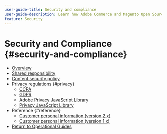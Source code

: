 ```yaml
---
user-guide-title: Security and compliance
user-guide-description: Learn how Adobe Commerce and Magento Open Source merchants are responsible for maintaining a secure environment and meeting the legal requirements and best practices for online merchants in their jurisdiction.
feature: Security
---
```


# Security and Compliance {#security-and-compliance}

- [Overview](overview.md)
- [Shared responsibility](shared-responsibility.md)
- [Content security policy](content-security-policy.md)
- Privacy regulations {#privacy}
  - [CCPA](privacy/ccpa.md)
  - [GDPR](privacy/gdpr.md)
  - [Adobe Privacy JavaScript Library](privacy/adobe-javascript-library.md)
  - [Privacy JavaScript Library](privacy/javascript-library.md)
- Reference {#reference}
  - [Customer personal information (version 2.x)](privacy/data-m2.md)
  - [Customer personal information (version 1.x)](privacy/data-m1.md)
- [Return to Operational Guides](https://experienceleague.adobe.com/docs/commerce-operations/operational-guides/home.html)
